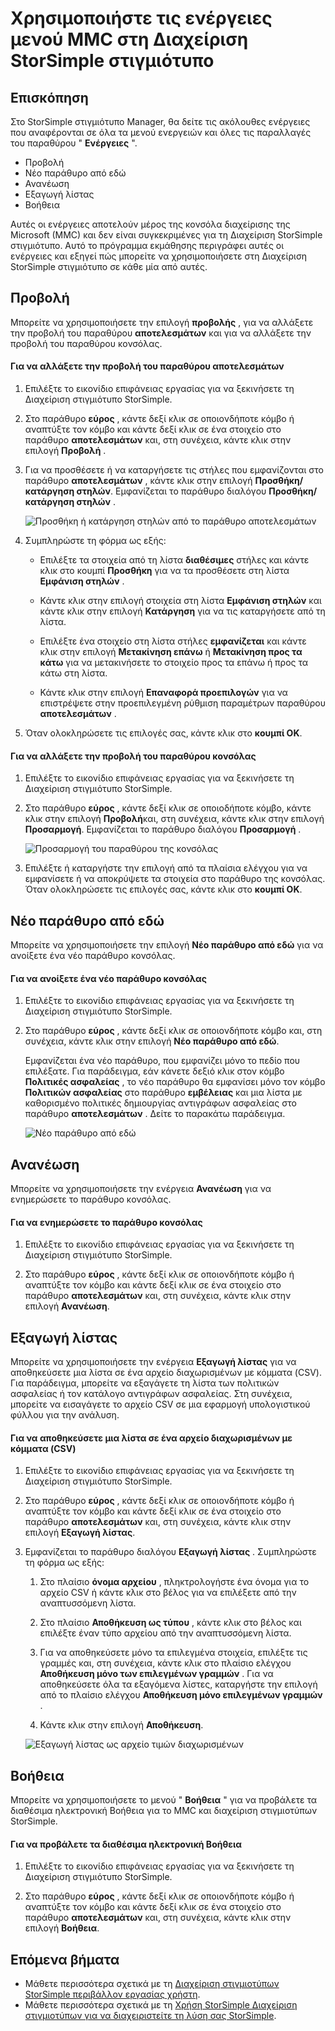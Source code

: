<properties 
   pageTitle="Διαχείριση στιγμιοτύπων StorSimple MMC μενού Ενέργειες | Microsoft Azure"
   description="Περιγράφει πώς μπορείτε να χρησιμοποιήσετε τις τυπικές ενέργειες μενού Κονσόλα διαχείρισης της Microsoft (MMC) στη Διαχείριση StorSimple στιγμιότυπο."
   services="storsimple"
   documentationCenter="NA"
   authors="SharS"
   manager="carmonm"
   editor="" />
<tags 
   ms.service="storsimple"
   ms.devlang="NA"
   ms.topic="article"
   ms.tgt_pltfrm="NA"
   ms.workload="TBD"
   ms.date="04/25/2016"
   ms.author="v-sharos" />

# <a name="use-the-mmc-menu-actions-in-storsimple-snapshot-manager"></a>Χρησιμοποιήστε τις ενέργειες μενού MMC στη Διαχείριση StorSimple στιγμιότυπο

## <a name="overview"></a>Επισκόπηση

Στο StorSimple στιγμιότυπο Manager, θα δείτε τις ακόλουθες ενέργειες που αναφέρονται σε όλα τα μενού ενεργειών και όλες τις παραλλαγές του παραθύρου " **Ενέργειες** ". 

- Προβολή
- Νέο παράθυρο από εδώ 
- Ανανέωση 
- Εξαγωγή λίστας 
- Βοήθεια 

Αυτές οι ενέργειες αποτελούν μέρος της κονσόλα διαχείρισης της Microsoft (MMC) και δεν είναι συγκεκριμένες για τη Διαχείριση StorSimple στιγμιότυπο. Αυτό το πρόγραμμα εκμάθησης περιγράφει αυτές οι ενέργειες και εξηγεί πώς μπορείτε να χρησιμοποιήσετε στη Διαχείριση StorSimple στιγμιότυπο σε κάθε μία από αυτές.

## <a name="view"></a>Προβολή

Μπορείτε να χρησιμοποιήσετε την επιλογή **προβολής** , για να αλλάξετε την προβολή του παραθύρου **αποτελεσμάτων** και για να αλλάξετε την προβολή του παραθύρου κονσόλας. 

#### <a name="to-change-the-results-pane-view"></a>Για να αλλάξετε την προβολή του παραθύρου αποτελεσμάτων

1. Επιλέξτε το εικονίδιο επιφάνειας εργασίας για να ξεκινήσετε τη Διαχείριση στιγμιότυπο StorSimple.

2. Στο παράθυρο **εύρος** , κάντε δεξί κλικ σε οποιονδήποτε κόμβο ή αναπτύξτε τον κόμβο και κάντε δεξί κλικ σε ένα στοιχείο στο παράθυρο **αποτελεσμάτων** και, στη συνέχεια, κάντε κλικ στην επιλογή **Προβολή** . 

3. Για να προσθέσετε ή να καταργήσετε τις στήλες που εμφανίζονται στο παράθυρο **αποτελεσμάτων** , κάντε κλικ στην επιλογή **Προσθήκη/κατάργηση στηλών**. Εμφανίζεται το παράθυρο διαλόγου **Προσθήκη/κατάργηση στηλών** .

    ![Προσθήκη ή κατάργηση στηλών από το παράθυρο αποτελεσμάτων](./media/storsimple-snapshot-manager-mmc-menu/HCS_SSM_Add_remove_columns.png) 

4. Συμπληρώστε τη φόρμα ως εξής:

    - Επιλέξτε τα στοιχεία από τη λίστα **διαθέσιμες** στήλες και κάντε κλικ στο κουμπί **Προσθήκη** για να τα προσθέσετε στη λίστα **Εμφάνιση στηλών** . 

    - Κάντε κλικ στην επιλογή στοιχεία στη λίστα **Εμφάνιση στηλών** και κάντε κλικ στην επιλογή **Κατάργηση** για να τις καταργήσετε από τη λίστα. 

    - Επιλέξτε ένα στοιχείο στη λίστα στήλες **εμφανίζεται** και κάντε κλικ στην επιλογή **Μετακίνηση επάνω** ή **Μετακίνηση προς τα κάτω** για να μετακινήσετε το στοιχείο προς τα επάνω ή προς τα κάτω στη λίστα. 

    - Κάντε κλικ στην επιλογή **Επαναφορά προεπιλογών** για να επιστρέψετε στην προεπιλεγμένη ρύθμιση παραμέτρων παραθύρου **αποτελεσμάτων** . 

5. Όταν ολοκληρώσετε τις επιλογές σας, κάντε κλικ στο **κουμπί OK**. 

#### <a name="to-change-the-console-window-view"></a>Για να αλλάξετε την προβολή του παραθύρου κονσόλας

1. Επιλέξτε το εικονίδιο επιφάνειας εργασίας για να ξεκινήσετε τη Διαχείριση στιγμιότυπο StorSimple.

2. Στο παράθυρο **εύρος** , κάντε δεξί κλικ σε οποιοδήποτε κόμβο, κάντε κλικ στην επιλογή **Προβολή**και, στη συνέχεια, κάντε κλικ στην επιλογή **Προσαρμογή**. Εμφανίζεται το παράθυρο διαλόγου **Προσαρμογή** .

    ![Προσαρμογή του παραθύρου της κονσόλας](./media/storsimple-snapshot-manager-mmc-menu/HCS_SSM_Customize.png) 

3. Επιλέξτε ή καταργήστε την επιλογή από τα πλαίσια ελέγχου για να εμφανίσετε ή να αποκρύψετε τα στοιχεία στο παράθυρο της κονσόλας. Όταν ολοκληρώσετε τις επιλογές σας, κάντε κλικ στο **κουμπί OK**.

## <a name="new-window-from-here"></a>Νέο παράθυρο από εδώ

Μπορείτε να χρησιμοποιήσετε την επιλογή **Νέο παράθυρο από εδώ** για να ανοίξετε ένα νέο παράθυρο κονσόλας.

#### <a name="to-open-a-new-console-window"></a>Για να ανοίξετε ένα νέο παράθυρο κονσόλας

1. Επιλέξτε το εικονίδιο επιφάνειας εργασίας για να ξεκινήσετε τη Διαχείριση στιγμιότυπο StorSimple.

2. Στο παράθυρο **εύρος** , κάντε δεξί κλικ σε οποιονδήποτε κόμβο και, στη συνέχεια, κάντε κλικ στην επιλογή **Νέο παράθυρο από εδώ**. 

    Εμφανίζεται ένα νέο παράθυρο, που εμφανίζει μόνο το πεδίο που επιλέξατε. Για παράδειγμα, εάν κάνετε δεξιό κλικ στον κόμβο **Πολιτικές ασφαλείας** , το νέο παράθυρο θα εμφανίσει μόνο τον κόμβο **Πολιτικών ασφαλείας** στο παράθυρο **εμβέλειας** και μια λίστα με καθορισμένο πολιτικές δημιουργίας αντιγράφων ασφαλείας στο παράθυρο **αποτελεσμάτων** . Δείτε το παρακάτω παράδειγμα.

    ![Νέο παράθυρο από εδώ](./media/storsimple-snapshot-manager-mmc-menu/HCS_SSM_NewWindow.png) 
 
## <a name="refresh"></a>Ανανέωση

Μπορείτε να χρησιμοποιήσετε την ενέργεια **Ανανέωση** για να ενημερώσετε το παράθυρο κονσόλας.

#### <a name="to-update-the-console-window"></a>Για να ενημερώσετε το παράθυρο κονσόλας

1. Επιλέξτε το εικονίδιο επιφάνειας εργασίας για να ξεκινήσετε τη Διαχείριση στιγμιότυπο StorSimple.

2. Στο παράθυρο **εύρος** , κάντε δεξί κλικ σε οποιονδήποτε κόμβο ή αναπτύξτε τον κόμβο και κάντε δεξί κλικ σε ένα στοιχείο στο παράθυρο **αποτελεσμάτων** και, στη συνέχεια, κάντε κλικ στην επιλογή **Ανανέωση**. 

## <a name="export-list"></a>Εξαγωγή λίστας

Μπορείτε να χρησιμοποιήσετε την ενέργεια **Εξαγωγή λίστας** για να αποθηκεύσετε μια λίστα σε ένα αρχείο διαχωρισμένων με κόμματα (CSV). Για παράδειγμα, μπορείτε να εξαγάγετε τη λίστα των πολιτικών ασφαλείας ή τον κατάλογο αντιγράφων ασφαλείας. Στη συνέχεια, μπορείτε να εισαγάγετε το αρχείο CSV σε μια εφαρμογή υπολογιστικού φύλλου για την ανάλυση.

#### <a name="to-save-a-list-in-a-comma-separated-value-csv-file"></a>Για να αποθηκεύσετε μια λίστα σε ένα αρχείο διαχωρισμένων με κόμματα (CSV)

1. Επιλέξτε το εικονίδιο επιφάνειας εργασίας για να ξεκινήσετε τη Διαχείριση στιγμιότυπο StorSimple. 

2. Στο παράθυρο **εύρος** , κάντε δεξί κλικ σε οποιονδήποτε κόμβο ή αναπτύξτε τον κόμβο και κάντε δεξί κλικ σε ένα στοιχείο στο παράθυρο **αποτελεσμάτων** και, στη συνέχεια, κάντε κλικ στην επιλογή **Εξαγωγή λίστας**. 

3. Εμφανίζεται το παράθυρο διαλόγου **Εξαγωγή λίστας** . Συμπληρώστε τη φόρμα ως εξής: 

    1. Στο πλαίσιο **όνομα αρχείου** , πληκτρολογήστε ένα όνομα για το αρχείο CSV ή κάντε κλικ στο βέλος για να επιλέξετε από την αναπτυσσόμενη λίστα.

    2. Στο πλαίσιο **Αποθήκευση ως τύπου** , κάντε κλικ στο βέλος και επιλέξτε έναν τύπο αρχείου από την αναπτυσσόμενη λίστα.

    3. Για να αποθηκεύσετε μόνο τα επιλεγμένα στοιχεία, επιλέξτε τις γραμμές και, στη συνέχεια, κάντε κλικ στο πλαίσιο ελέγχου **Αποθήκευση μόνο των επιλεγμένων γραμμών** . Για να αποθηκεύσετε όλα τα εξαγόμενα λίστες, καταργήστε την επιλογή από το πλαίσιο ελέγχου **Αποθήκευση μόνο επιλεγμένων γραμμών** .

    4. Κάντε κλικ στην επιλογή **Αποθήκευση**.

    ![Εξαγωγή λίστας ως αρχείο τιμών διαχωρισμένων](./media/storsimple-snapshot-manager-mmc-menu/HCS_SSM_Export_List.png) 
 
## <a name="help"></a>Βοήθεια

Μπορείτε να χρησιμοποιήσετε το μενού " **Βοήθεια** " για να προβάλετε τα διαθέσιμα ηλεκτρονική Βοήθεια για το MMC και διαχείριση στιγμιοτύπων StorSimple.

#### <a name="to-view-available-online-help"></a>Για να προβάλετε τα διαθέσιμα ηλεκτρονική Βοήθεια

1. Επιλέξτε το εικονίδιο επιφάνειας εργασίας για να ξεκινήσετε τη Διαχείριση στιγμιότυπο StorSimple.

2. Στο παράθυρο **εύρος** , κάντε δεξί κλικ σε οποιονδήποτε κόμβο ή αναπτύξτε τον κόμβο και κάντε δεξί κλικ σε ένα στοιχείο στο παράθυρο **αποτελεσμάτων** και, στη συνέχεια, κάντε κλικ στην επιλογή **Βοήθεια**. 

## <a name="next-steps"></a>Επόμενα βήματα

- Μάθετε περισσότερα σχετικά με τη [Διαχείριση στιγμιοτύπων StorSimple περιβάλλον εργασίας χρήστη](storsimple-use-snapshot-manager.md).
- Μάθετε περισσότερα σχετικά με τη [Χρήση StorSimple Διαχείριση στιγμιοτύπων για να διαχειριστείτε τη λύση σας StorSimple](storsimple-snapshot-manager-admin.md).

